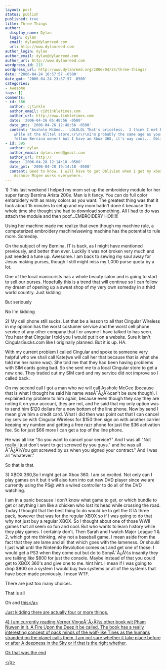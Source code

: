 ```yaml
---
layout: post
status: publish
published: true
title: Three Things
author:
  display_name: Dylan
  login: dylan
  email: dylan@dylanreed.com
  url: http://www.dylanreed.com
author_login: dylan
author_email: dylan@dylanreed.com
author_url: http://www.dylanreed.com
wordpress_id: 215
wordpress_url: http://www.dylanreed.org/2006/04/24/three-things/
date: '2006-04-24 16:57:57 -0500'
date_gmt: '2006-04-24 23:57:57 -0500'
categories:
- Awesome
tags: []
comments:
- id: 386
  author: cjtinkle
  author_email: cj@tinkletimes.com
  author_url: http://www.tinkletimes.com
  date: '2006-04-26 05:48:56 -0500'
  date_gmt: '2006-04-26 12:48:56 -0500'
  content: "Asshole McGee... LOLOLOL That's priceless.  I think I met him last week
    while at the Alltel store.\r\n\r\nI'm probably the same age as your mom (and a
    fellow Bernina owner) but I have an Xbox 360, it's way cool... Oblivion rocks!"
- id: 395
  author: dylan
  author_email: dylan.reed@gmail.com
  author_url: http://
  date: '2006-04-28 12:14:18 -0500'
  date_gmt: '2006-04-28 19:14:18 -0500'
  content: Good to know, I will have to get Oblivion when I get my xbox. I think the
    Asshole Mcgee works everywhere.
---
```

<p>1) This last weekend I helped my mom set up the embroidery module for her super fancy Bernina Arista 200e. Man is it fancy. You can do full color embroidery with as many colors as you want. The greatest thing was that it took about 15 minutes to setup and my mom hadn't done it because the whole time she thought she had to download something. All I had to do was attach the module and then poof...EMBROIDERY HO!!!!!!</p>
<p>Using her machine made me realize that even though my machine rule, a computerized embroidery machine\sewing machine has the potential to rule more. Someday.</p>
<p>On the subject of my Bernina. IT is back, as I might have mentioned previously, and better then ever. Luckily it was not broken very much and just needed a tune up. Awesome. I am back to sewing my soul away for Jesus making purses, though I still might miss my 1,000 purse quota by a lot.</p>
<p>One of the local manicurists has a whole beauty salon and is going to start to sell our purses. Hopefully this is a trend that will continue so I can follow my dream of opening up a sweat shop of my very own someday in a third world country. Just kidding</p>
<p>But seriously</p>
<p>No I'm kidding</p>
<p>2) My cell phone still sucks. Let that be a lesson to all that Cingular Wireless in my opinion has the worst costumer service and the worst cell phone service of any other company that I or anyone I have talked to has seen. You hear that Cingular I told you I would put it on a website. Sure it isn't CingularSucks.com like I originally planned. But it is up. HA.</p>
<p>With my current problem I called Cingular and spoke to someone very helpful who we shall call Kate(we will call her that because that is what she told me her name was). She told me that they had been having problems with SIM cards going bad. So she sent me to a local Cingular store to get a new one. They traded out my SIM card and my service did not improve so I called back.</p>
<p>On my second call I got a man who we will call Asshole McGee (because that is what I thought he said his name was&Atilde;&macr;&Acirc;&iquest;&Acirc;&frac12;can't be sure though). I explained my problem to him again, because even though they say they are noting it on your account, they are not, and he said that my only option was to send him $120 dollars for a new bottom of the line phone. Now by send I mean give him a credit card. What I did then was point out that I can cancel my service with Cingular Wireless for $150 then sign on with another carrier keeping my number and getting a free razr phone for just the $36 activation fee. So for just $66 more I can get a top of the line phone.</p>
<p>He was all like "So you want to cancel your service?" And I was all "Not really I just don't want to get screwed by you guys." and he was all &Atilde;&macr;&Acirc;&iquest;&Acirc;&frac12;You got screwed by us when you signed your contract." And I was all "whatever."</p>
<p>So that is that.</p>
<p>3) XBOX 360,So I might get an Xbox 360. I am so excited. Not only can I play games on it but it will also turn into out new DVD player since we are currently using the PS@ with a wired controller to do all of the DVD watching.</p>
<p>I am in a panic because I don't know what game to get, or which bundle to get or anything I am like a chicken who lost its head while crossing the road. Today I thought that the best thing to do would be to get the GTA three pack, however that was for the regular XBOX so if I was going to do that why not just buy a regular XBOX. So I thought about one of those WWII games that all seem so fun and cool. But who wants to learn history while they play games. I certainly don't. Then Sarah and I watch Major League 1 & 2, which got me thinking, why not a baseball game. I mean aside from the fact that they are lame and all that which goes with the lameness. Or should I just wait until the Nintendo Revolution comes out and get one of those. I would get a PS3 when they come out but do to Sony&Atilde;&macr;&Acirc;&iquest;&Acirc;&frac12;s insanity they are talking like $800 for just the console. Maybe instead of that you could get to XBOX 360's and give one to me. hint hint. I mean if I was going to drop $800 on a system I would buy two systems or all of the systems that have been made previously. I mean WTF.</p>
<p>There are just too many choices.</p>
<p>That is all</p>
<p>Oh and <a href="http:&#47;&#47;www.photodork.org">this<&#47;a></p>
<p>Just kidding there are actually four or more things.</p>
<p>4) I am currently reading Verner Vinge&Atilde;&macr;&Acirc;&iquest;&Acirc;&frac12;s other book wit Pham Nuwen in it. A Fire Upon the Deep it be called. The book has a really interesting concept of pack minds of the wolf-like Tines as the humans stranded on the planet calls them. I am not sure whether it take place before or after A deepness in the Sky or if that is the right whether.</p>
<p>Ok that was the end</p>
<p class="MsoNormal"><&#47;p></p>
